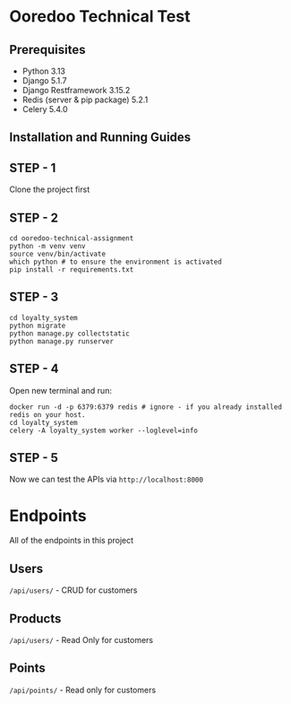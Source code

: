 # Ooredoo Technical Test

## Prerequisites
- Python 3.13
- Django 5.1.7
- Django Restframework 3.15.2
- Redis (server & pip package) 5.2.1
- Celery 5.4.0

## Installation and Running Guides

## STEP - 1
Clone the project first

## STEP - 2
```shell
cd ooredoo-technical-assignment
python -m venv venv
source venv/bin/activate
which python # to ensure the environment is activated
pip install -r requirements.txt
```

## STEP - 3
```shell
cd loyalty_system
python migrate
python manage.py collectstatic
python manage.py runserver
```

## STEP - 4
Open new terminal and run:
```shell
docker run -d -p 6379:6379 redis # ignore - if you already installed redis on your host.
cd loyalty_system
celery -A loyalty_system worker --loglevel=info
```

## STEP - 5
Now we can test the APIs via `http://localhost:8000`


# Endpoints
All of the endpoints in this project
## Users
`/api/users/` - CRUD for customers
## Products
`/api/users/` - Read Only for customers
## Points
`/api/points/` - Read only for customers